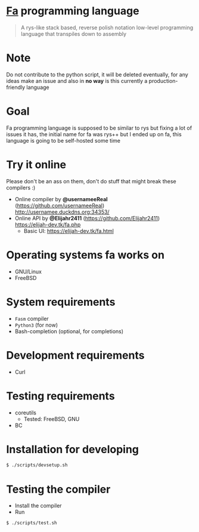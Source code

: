 # [Fa](<https://en.wikipedia.org/wiki/Fa_(letter)>) programming language

> A rys-like stack based, reverse polish notation low-level programming
> language that transpiles down to assembly

# Note

Do not contribute to the python script, it will be deleted eventually,
for any ideas make an issue and also in **no way** is this currently
a production-friendly language

# Goal

Fa programming language is supposed to be similar to rys but
fixing a lot of issues it has, the initial name for fa was
rys++ but I ended up on fa, this language is going to be self-hosted
some time

# Try it online

Please don't be an ass on them, don't do stuff that
might break these compilers :)

-   Online compiler by **@usernameeReal** (<https://github.com/usernameeReal>) <http://usernamee.duckdns.org:34353/>
-   Online API by **@Elijahr2411** (<https://github.com/Elijahr2411>) <https://elijah-dev.tk/fa.php>
    -   Basic UI: <https://elijah-dev.tk/fa.html>

# Operating systems fa works on

-   GNU/Linux
-   FreeBSD

# System requirements

-   `Fasm` compiler
-   `Python3` (for now)
-   Bash-completion (optional, for completions)

# Development requirements

-   Curl

# Testing requirements

-   coreutils
    -   Tested: FreeBSD, GNU
-   BC

# Installation for developing

```bash
$ ./scripts/devsetup.sh
```

# Testing the compiler

-   Install the compiler
-   Run

```bash
$ ./scripts/test.sh
```
